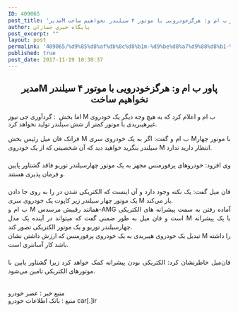 ```yaml
---
ID: 409065
post_title: 'مدیرM پاور ب ام و: هرگزخودرویی با موتور ۴ سیلندر نخواهیم ساخت'
author: پایگاه خبری جماران
post_excerpt: ""
layout: post
permalink: '409065/%d9%85%d8%af%db%8c%d8%b1m-%d9%be%d8%a7%d9%88%d8%b1-%d8%a8-%d8%a7%d9%85-%d9%88-%d9%87%d8%b1%da%af%d8%b2%d8%ae%d9%88%d8%af%d8%b1%d9%88%db%8c%db%8c-%d8%a8%d8%a7-%d9%85%d9%88%d8%aa%d9%88%d8%b1-%db%b4/'
published: true
post_date: 2017-11-19 10:30:37
---
```

<div class="desc">
      		<h2 align="center">&#1605;&#1583;&#1740;&#1585;M &#1662;&#1575;&#1608;&#1585; &#1576; &#1575;&#1605; &#1608;: &#1607;&#1585;&#1711;&#1586;&#1582;&#1608;&#1583;&#1585;&#1608;&#1740;&#1740; &#1576;&#1575; &#1605;&#1608;&#1578;&#1608;&#1585; &#1780; &#1587;&#1740;&#1604;&#1606;&#1583;&#1585; &#1606;&#1582;&#1608;&#1575;&#1607;&#1740;&#1605; &#1587;&#1575;&#1582;&#1578;</h2> <span class="">
	&#1711;&#1585;&#1583;&#1570;&#1608;&#1585;&#1740;  &#1580;&#1740; &#1606;&#1740;&#1608;&#1586; : &#8234; &#1575;&#1605;&#1575; &#1576;&#1582;&#1588; M &#1576; &#1575;&#1605; &#1608; &#1575;&#1593;&#1604;&#1575;&#1605; &#1705;&#1585;&#1583; &#1705;&#1607; &#1576;&#1607; &#1607;&#1740;&#1670; &#1608;&#1580;&#1607; &#1583;&#1740;&#1711;&#1585; &#1740;&#1705; &#1582;&#1608;&#1583;&#1585;&#1608;&#1740; &#1594;&#1740;&#1585;&#1607;&#1740;&#1576;&#1585;&#1740;&#1583;&#1740; &#1576;&#1575; &#1605;&#1608;&#1578;&#1608;&#1585; &#1705;&#1605;&#1578;&#1585; &#1575;&#1586; &#1588;&#1588; &#1587;&#1740;&#1604;&#1606;&#1583;&#1585; &#1578;&#1608;&#1604;&#1740;&#1583; &#1606;&#1582;&#1608;&#1575;&#1607;&#1583; &#1705;&#1585;&#1583;.

<p style="text-align:center; margin:15px 0px;"></p>
<p style="line-height: 20px; text-align: justify;">
&#1601;&#1585;&#1575;&#1606;&#1705; &#1601;&#1575;&#1606; &#1605;&#1740;&#1604; &#1585;&#1574;&#1740;&#1587; &#1576;&#1582;&#1588; M &#1576; &#1575;&#1605; &#1608; &#1711;&#1601;&#1578;: &#1575;&#1711;&#1585; &#1576;&#1607; &#1740;&#1705; &#1582;&#1608;&#1583;&#1585;&#1608;&#1740; &#1587;&#1585;&#1740; M&#1576;&#1575; &#1605;&#1608;&#1578;&#1608;&#1585; &#1670;&#1607;&#1575;&#1585; &#1587;&#1740;&#1604;&#1606;&#1583;&#1585; &#1576;&#1606;&#1711;&#1585;&#1740;&#1583; &#1582;&#1608;&#1575;&#1607;&#1740;&#1583; &#1583;&#1740;&#1583; &#1705;&#1607; &#1570;&#1606; &#1588;&#1582;&#1589;&#1740;&#1578;&#1740; &#1705;&#1607; &#1575;&#1586; &#1740;&#1705; &#1582;&#1608;&#1583;&#1585;&#1608;&#1740; M &#1575;&#1606;&#1578;&#1592;&#1575;&#1585; &#1583;&#1575;&#1585;&#1740;&#1583; &#1606;&#1583;&#1575;&#1585;&#1583;.
<br><br>
&#1608;&#1740; &#1575;&#1601;&#1586;&#1608;&#1583;: &#1582;&#1608;&#1583;&#1585;&#1608;&#1607;&#1575;&#1740; &#1662;&#1585;&#1601;&#1608;&#1585;&#1605;&#1606;&#1587; &#1605;&#1580;&#1607;&#1586; &#1576;&#1607; &#1740;&#1705; &#1605;&#1608;&#1578;&#1608;&#1585; &#1670;&#1607;&#1575;&#1585;&#1587;&#1740;&#1604;&#1606;&#1583;&#1585; &#1578;&#1608;&#1585;&#1576;&#1608; &#1601;&#1575;&#1602;&#1583; &#1711;&#1588;&#1578;&#1575;&#1608;&#1585; &#1662;&#1575;&#1740;&#1740;&#1606; &#1608; &#1601;&#1585;&#1605;&#1575;&#1606; &#1662;&#1584;&#1740;&#1585;&#1740; &#1607;&#1587;&#1578;&#1606;&#1583;.
<br><br>
&#1601;&#1575;&#1606; &#1605;&#1740;&#1604; &#1711;&#1601;&#1578;: &#1740;&#1705; &#1606;&#1705;&#1578;&#1607; &#1608;&#1580;&#1608;&#1583; &#1583;&#1575;&#1585;&#1583; &#1608; &#1570;&#1606; &#1575;&#1740;&#1606;&#1587;&#1578; &#1705;&#1607; &#1575;&#1604;&#1705;&#1578;&#1585;&#1740;&#1705;&#1740; &#1588;&#1583;&#1606; &#1583;&#1585; &#1585;&#1575; &#1576;&#1607; &#1585;&#1608;&#1740; &#1580;&#1575; &#1583;&#1575;&#1583;&#1606; &#1740;&#1705; &#1605;&#1608;&#1578;&#1608;&#1585; &#1670;&#1607;&#1575;&#1585; &#1587;&#1740;&#1604;&#1606;&#1583;&#1585; &#1586;&#1740;&#1585; &#1705;&#1575;&#1662;&#1608;&#1578; &#1740;&#1705; &#1582;&#1608;&#1583;&#1585;&#1608;&#1740; &#1587;&#1585;&#1740; M &#1576;&#1575;&#1586; &#1605;&#1740;&zwnj;&#1705;&#1606;&#1583;. <br>&#1576; &#1575;&#1605; &#1608; M &#1607;&#1605;&#1575;&#1606;&#1606;&#1583; &#1585;&#1602;&#1740;&#1576;&#1588; &#1605;&#1585;&#1587;&#1583;&#1587;-AMG &#1570;&#1605;&#1575;&#1583;&#1607; &#1585;&#1601;&#1578;&#1606; &#1576;&#1607; &#1587;&#1605;&#1578; &#1662;&#1740;&#1588;&#1585;&#1575;&#1606;&#1607; &#1607;&#1575;&#1740; &#1575;&#1604;&#1705;&#1578;&#1585;&#1740;&#1705;&#1740; &#1575;&#1587;&#1578; &#1608; &#1601;&#1575;&#1606; &#1605;&#1740;&#1604; &#1576;&#1607; &#1591;&#1608;&#1585; &#1590;&#1605;&#1606;&#1740; &#1711;&#1601;&#1578; &#1705;&#1607; &#1605;&#1740;&#1578;&#1608;&#1575;&#1606;&#1583; &#1583;&#1585; &#1570;&#1740;&#1606;&#1583;&#1607; &#1740;&#1705; &#1605;&#1583;&#1604; M &#1576;&#1575; &#1740;&#1705; &#1662;&#1740;&#1588;&#1585;&#1575;&#1606;&#1607; &#1670;&#1607;&#1575;&#1585;&#1587;&#1740;&#1604;&#1606;&#1583;&#1585; &#1578;&#1608;&#1585;&#1576;&#1608; &#1608; &#1740;&#1705; &#1605;&#1608;&#1578;&#1608;&#1585; &#1575;&#1604;&#1705;&#1578;&#1585;&#1740;&#1705;&#1740; &#1578;&#1589;&#1608;&#1585; &#1705;&#1606;&#1583;. <br>&#1578;&#1576;&#1583;&#1740;&#1604; &#1740;&#1705; &#1582;&#1608;&#1583;&#1585;&#1608;&#1740; &#1607;&#1740;&#1576;&#1585;&#1740;&#1583;&#1740; &#1576;&#1607; &#1740;&#1705; &#1582;&#1608;&#1583;&#1585;&#1608;&#1740; &#1662;&#1585;&#1601;&#1608;&#1585;&#1605;&#1606;&#1587; &#1705;&#1607; &#1575;&#1585;&#1586;&#1588; &#1583;&#1575;&#1588;&#1578;&#1606; &#1606;&#1588;&#1575;&#1606; M &#1585;&#1575; &#1583;&#1575;&#1588;&#1578;&#1607; &#1576;&#1575;&#1588;&#1583; &#1705;&#1575;&#1585; &#1570;&#1587;&#1575;&#1606;&#1578;&#1585;&#1740; &#1575;&#1587;&#1578;.
<br><br>
&#1601;&#1575;&#1606;&zwnj;&#1605;&#1740;&#1604; &#1582;&#1575;&#1591;&#1585;&#1606;&#1588;&#1575;&#1606; &#1705;&#1585;&#1583;: &#1575;&#1604;&#1705;&#1578;&#1585;&#1740;&#1705;&#1740; &#1576;&#1608;&#1583;&#1606; &#1662;&#1740;&#1588;&#1585;&#1575;&#1606;&#1607; &#1705;&#1605;&#1705; &#1582;&#1608;&#1575;&#1607;&#1583; &#1705;&#1585;&#1583; &#1586;&#1740;&#1585;&#1575; &#1711;&#1588;&#1578;&#1575;&#1608;&#1585; &#1662;&#1575;&#1740;&#1740;&#1606; &#1576;&#1575; &#1605;&#1608;&#1578;&#1608;&#1585;&#1607;&#1575;&#1740; &#1575;&#1604;&#1705;&#1578;&#1585;&#1740;&#1705;&#1740; &#1578;&#1575;&#1605;&#1740;&#1606; &#1605;&#1740;&zwnj;&#1588;&#1608;&#1583;.
</p> <br> &#1605;&#1606;&#1576;&#1593; &#1582;&#1576;&#1585; : &#1593;&#1589;&#1585; &#1582;&#1608;&#1583;&#1585;&#1608; &#8236;</span>
                <div class="dl-link"> 			
		    &#1605;&#1606;&#1576;&#1593; &#8235;:&#8236; &#1576;&#1575;&#1606;&#1705; &#1575;&#1591;&#1604;&#1575;&#1593;&#1575;&#1578; &#1582;&#1608;&#1583;&#1585;&#1608; car[.]ir
                </div> 
            </div>
<div style="display:none;">
<h1>مدیرM پاور ب ام و: هرگزخودرویی با موتور ۴ سیلندر نخواهیم ساخت</h1>
<a href="http://jnews.jamaran.ir/news/id/2527795">/*لینک منبع*/</a>
نقل شده از ربات جمع آوری محتوی جی نیوز (جماران)به نقل از پایگاه خبری ذکر شده

*****
کاربران گرامی وب سایت دهکده خبر
محتوی موجود در این صفحه نسخه ای کپی شده از محتوی اصلی می باشد که توسط رباتهای خبرخوان جمع آوری گردیده است .کلیه حقوق این محتوی مربوط به سایت مرجع می باشد و دهکده خبر هیچگونه مسئولیتی در قبال صحت این محتوی ندارد.
جهت مراجه به پایگاه خبری اصلی ، نام منبع را در انتهای محتوی قرار داده ایم .
*****
با تشکر از شما بازدید کننده گرامی
وبسایت خبری دهکده خبر
</div>
